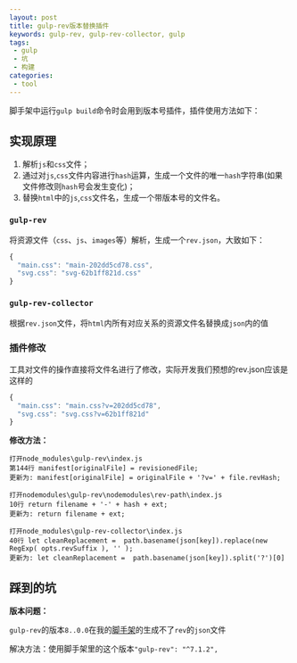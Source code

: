 ```yaml
---
layout: post
title: gulp-rev版本替换插件
keywords: gulp-rev, gulp-rev-collector, gulp
tags:
 - gulp
 - 坑
 - 构建
categories:
 - tool
---
```


脚手架中运行`gulp build`命令时会用到版本号插件，插件使用方法如下：

## 实现原理

1. 解析`js`和`css`文件；
2. 通过对`js`,`css`文件内容进行`hash`运算，生成一个文件的唯一`hash`字符串(如果文件修改则`hash`号会发生变化)；
3. 替换`html`中的`js`,`css`文件名，生成一个带版本号的文件名。

<!-- more -->
### `gulp-rev`

将资源文件（`css`、`js`、`images`等）解析，生成一个`rev.json`，大致如下：

```js
{
  "main.css": "main-202dd5cd78.css",
  "svg.css": "svg-62b1ff821d.css"
}
```

### `gulp-rev-collector`

根据`rev.json`文件，将`html`内所有对应关系的资源文件名替换成`json`内的值


### 插件修改

工具对文件的操作直接将文件名进行了修改，实际开发我们预想的rev.json应该是这样的

```js
{
  "main.css": "main.css?v=202dd5cd78",
  "svg.css": "svg.css?v=62b1ff821d"
}
```

**修改方法：**

```
打开node_modules\gulp-rev\index.js
第144行 manifest[originalFile] = revisionedFile;
更新为: manifest[originalFile] = originalFile + '?v=' + file.revHash;
```

```
打开nodemodules\gulp-rev\nodemodules\rev-path\index.js
10行 return filename + '-' + hash + ext;
更新为: return filename + ext;
```

```
打开node_modules\gulp-rev-collector\index.js
40行 let cleanReplacement =  path.basename(json[key]).replace(new RegExp( opts.revSuffix ), '' );
更新为: let cleanReplacement =  path.basename(json[key]).split('?')[0] 
```

## 踩到的坑

**版本问题：**

`gulp-rev`的版本`8..0.0`在我的[脚手架](https://github.com/007sair/hero)的生成不了`rev`的`json`文件

解决方法：使用脚手架里的这个版本`"gulp-rev": "^7.1.2",`

